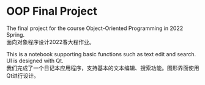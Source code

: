 # OOP Final Project

The final project for the course Object-Oriented Programming in 2022 Spring.  
面向对象程序设计2022春大程作业。  
  
This is a notebook supporting basic functions such as text edit and search. UI is designed with Qt.  
我们完成了一个日记本应用程序，支持基本的文本编辑、搜索功能。图形界面使用Qt进行设计。
